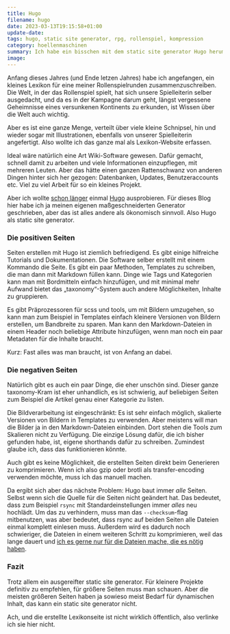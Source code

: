 ```yaml
---
title: Hugo
filename: hugo
date: 2023-03-13T19:15:58+01:00
update-date:
tags: hugo, static site generator, rpg, rollenspiel, kompression
category: hoellenmaschinen
summary: Ich habe ein bisschen mit dem static site generator Hugo herumgespielt.
image:
---
```


Anfang dieses Jahres (und Ende letzen Jahres) habe ich angefangen, ein kleines Lexikon für eine meiner Rollenspielrunden zusammenzuschreiben. Die Welt, in der das Rollenspiel spielt, hat sich unsere Spielleiterin selber ausgedacht, und da es in der Kampagne darum geht, längst vergessene Geheimnisse eines versunkenen Kontinents zu erkunden, ist Wissen über die Welt auch wichtig.

Aber es ist eine ganze Menge, verteilt über viele kleine Schnipsel, hin und wieder sogar mit Illustrationen, ebenfalls von unserer Spielleiterin angefertigt. Also wollte ich das ganze mal als Lexikon-Website erfassen.

Ideal wäre natürlich eine Art Wiki-Software gewesen. Dafür gemacht, schnell damit zu arbeiten und viele Informationen einzupflegen, mit mehreren Leuten. Aber das hätte einen ganzen Rattenschwanz von anderen Dingen hinter sich her gezogen: Datenbanken, Updates, Benutzeraccounts etc. Viel zu viel Arbeit für so ein kleines Projekt.

Aber ich wollte [schon länger](/blogposts/neustart) einmal [Hugo](https://gohugo.io/) ausprobieren. Für dieses Blog hier habe ich ja meinen eigenen maßgeschneiderten Generator geschrieben, aber das ist alles andere als ökonomisch sinnvoll. Also Hugo als static site generator.

### Die positiven Seiten

Seiten erstellen mit Hugo ist ziemlich befriedigend. Es gibt einige hilfreiche Tutorials und Dokumentationen. Die Software selber erstellt mit einem Kommando die Seite. Es gibt ein paar Methoden, Templates zu schreiben, die man dann mit Markdown füllen kann. Dinge wie Tags und Kategorien kann man mit Bordmitteln einfach hinzufügen, und mit minimal mehr Aufwand bietet das „taxonomy“-System auch andere Möglichkeiten, Inhalte zu gruppieren.

Es gibt Präprozessoren für scss und tools, um mit Bildern umzugehen, so kann man zum Beispiel in Templates einfach kleinere Versionen von Bildern erstellen, um Bandbreite zu sparen. Man kann den Markdown-Dateien in einem Header noch beliebige Attribute hinzufügen, wenn man noch ein paar Metadaten für die Inhalte braucht.

Kurz: Fast alles was man braucht, ist von Anfang an dabei.

### Die negativen Seiten

Natürlich gibt es auch ein paar Dinge, die eher unschön sind. Dieser ganze taxonomy-Kram ist eher unhandlich, es ist schwierig, auf beliebigen Seiten zum Beispiel die Artikel genau einer Kategorie zu listen.

Die Bildverarbeitung ist eingeschränkt: Es ist sehr einfach möglich, skalierte Versionen von Bildern in Templates zu verwenden. Aber meistens will man die Bilder ja in den Markdown-Dateien einbinden. Dort stehen die Tools zum Skalieren nicht zu Verfügung. Die einzige Lösung dafür, die ich bisher gefunden habe, ist, eigene shorthands dafür zu schreiben. Zumindest glaube ich, dass das funktionieren könnte.

Auch gibt es keine Möglichkeit, die erstellten Seiten direkt beim Generieren zu komprimieren. Wenn ich also gzip oder brotli als transfer-encoding verwenden möchte, muss ich das manuell machen.

Da ergibt sich aber das nächste Problem: Hugo baut immer _alle_ Seiten. Selbst wenn sich die Quelle für die Seiten nicht geändert hat. Das bedeutet, dass zum Beispiel `rsync` mit Standardeinstellungen immer _alles_ neu hochlädt. Um das zu verhindern, muss man das `--checksum`-flag mitbenutzen, was aber bedeutet, dass rsync auf beiden Seiten alle Dateien einmal komplett einlesen muss. Außerdem wird es dadurch noch schwieriger, die Dateien in einem weiteren Schritt zu komprimieren, weil das lange dauert und [ich es gerne nur für die Dateien mache, die es nötig haben](/blogposts/blog-optimization).

### Fazit

Trotz allem ein ausgereifter static site generator. Für kleinere Projekte definitiv zu empfehlen, für größere Seiten muss man schauen. Aber die meisten größeren Seiten haben ja sowieso meist Bedarf für dynamischen Inhalt, das kann ein static site generator nicht.

Ach, und die erstellte Lexikonseite ist nicht wirklich öffentlich, also verlinke ich sie hier nicht.
